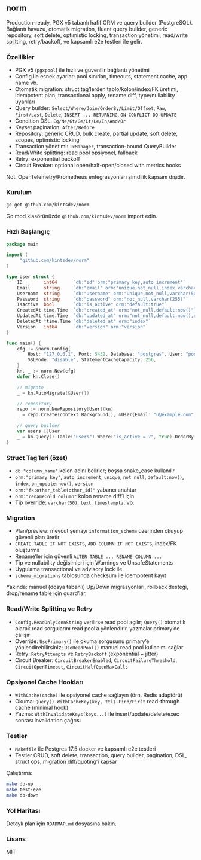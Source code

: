 ## norm

Production-ready, PGX v5 tabanlı hafif ORM ve query builder (PostgreSQL). Bağlantı havuzu, otomatik migration, fluent query builder, generic repository, soft delete, optimistic locking, transaction yönetimi, read/write splitting, retry/backoff, ve kapsamlı e2e testleri ile gelir.

### Özellikler

- PGX v5 (`pgxpool`) ile hızlı ve güvenilir bağlantı yönetimi
- Config ile esnek ayarlar: pool sınırları, timeouts, statement cache, app name vb.
- Otomatik migration: struct tag’lerden tablo/kolon/index/FK üretimi, idempotent plan, transactional apply, rename diff, type/nullability uyarıları
- Query builder: `Select/Where/Join/OrderBy/Limit/Offset`, `Raw`, `First/Last`, `Delete`, `INSERT ... RETURNING`, `ON CONFLICT DO UPDATE`
- Condition DSL: `Eq/Ne/Gt/Ge/Lt/Le/In/And/Or`
- Keyset pagination: `After/Before`
- Repository: generic CRUD, bulk create, partial update, soft delete, scopes, optimistic locking
- Transaction yönetimi: `TxManager`, transaction-bound QueryBuilder
- Read/Write splitting: read pool opsiyonel, fallback
- Retry: exponential backoff
- Circuit Breaker: optional open/half-open/closed with metrics hooks

Not: OpenTelemetry/Prometheus entegrasyonları şimdilik kapsam dışıdır.

### Kurulum

```bash
go get github.com/kintsdev/norm
```

Go mod klasörünüzde `github.com/kintsdev/norm` import edin.

### Hızlı Başlangıç

```go
package main

import (
     "github.com/kintsdev/norm"
)

type User struct {
    ID        int64      `db:"id" orm:"primary_key,auto_increment"`
    Email     string     `db:"email" orm:"unique,not_null,index,varchar(255)"`
    Username  string     `db:"username" orm:"unique,not_null,varchar(50)"`
    Password  string     `db:"password" orm:"not_null,varchar(255)"`
    IsActive  bool       `db:"is_active" orm:"default:true"`
    CreatedAt time.Time  `db:"created_at" orm:"not_null,default:now()"`
    UpdatedAt time.Time  `db:"updated_at" orm:"not_null,default:now(),on_update:now()"`
    DeletedAt *time.Time `db:"deleted_at" orm:"index"`
    Version   int64      `db:"version" orm:"version"`
}

func main() {
    cfg := &norm.Config{
        Host: "127.0.0.1", Port: 5432, Database: "postgres", User: "postgres", Password: "postgres",
        SSLMode: "disable", StatementCacheCapacity: 256,
    }
    kn, _ := norm.New(cfg)
    defer kn.Close()

    // migrate
    _ = kn.AutoMigrate(&User{})

    // repository
    repo := norm.NewRepository[User](kn)
    _ = repo.Create(context.Background(), &User{Email: "u@example.com", Username: "u", Password: "x"})

    // query builder
    var users []User
    _ = kn.Query().Table("users").Where("is_active = ?", true).OrderBy("id ASC").Limit(10).Find(context.Background(), &users)
}
```

### Struct Tag’leri (özet)

- `db:"column_name"` kolon adını belirler; boşsa snake_case kullanılır
- `orm:"primary_key"`, `auto_increment`, `unique`, `not_null`, `default:now()`, `index`, `on_update:now()`, `version`
- `orm:"fk:other_table(other_id)"` yabancı anahtar
- `orm:"rename:old_column"` kolon rename diff’i için
- Tip override: `varchar(50)`, `text`, `timestamptz`, vb.

### Migration

- Plan/preview: mevcut şemayı `information_schema` üzerinden okuyup güvenli plan üretir
- `CREATE TABLE IF NOT EXISTS`, `ADD COLUMN IF NOT EXISTS`, index/FK oluşturma
- Rename’ler için güvenli `ALTER TABLE ... RENAME COLUMN ...`
- Tip ve nullability değişimleri için Warnings ve UnsafeStatements
- Uygulama transactional ve advisory lock ile
- `schema_migrations` tablosunda checksum ile idempotent kayıt

Yakında: manuel (dosya tabanlı) Up/Down migrasyonları, rollback desteği, drop/rename table için guard’lar.

### Read/Write Splitting ve Retry

- `Config.ReadOnlyConnString` verilirse read pool açılır; `Query()` otomatik olarak read sorgularını read pool’a yönlendirir, yazmalar primary’de çalışır
- Override: `UsePrimary()` ile okuma sorgusunu primary’e yönlendirebilirsiniz; `UseReadPool()` manuel read pool kullanımı sağlar
- Retry: `RetryAttempts` ve `RetryBackoff` (exponential + jitter)
- Circuit Breaker: `CircuitBreakerEnabled`, `CircuitFailureThreshold`, `CircuitOpenTimeout`, `CircuitHalfOpenMaxCalls`

### Opsiyonel Cache Hookları

- `WithCache(cache)` ile opsiyonel cache sağlayın (örn. Redis adaptörü)
- Okuma: `Query().WithCacheKey(key, ttl).Find/First` read-through cache (minimal hook)
- Yazma: `WithInvalidateKeys(keys...)` ile insert/update/delete/exec sonrası invalidation çağrısı

### Testler

- `Makefile` ile Postgres 17.5 docker ve kapsamlı e2e testleri
- Testler CRUD, soft delete, transaction, query builder, pagination, DSL, struct ops, migration diff/quoting’i kapsar

Çalıştırma:

```bash
make db-up
make test-e2e
make db-down
```

### Yol Haritası

Detaylı plan için `ROADMAP.md` dosyasına bakın.

### Lisans

MIT
